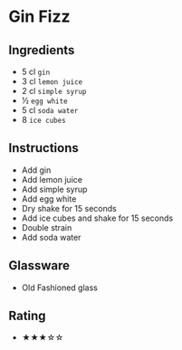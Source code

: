 # Gin Fizz

## Ingredients
- 5 cl `gin`
- 3 cl `lemon juice`
- 2 cl `simple syrup`
- ½ `egg white`
- 5 cl `soda water`
- 8 `ice cubes`

## Instructions
- Add gin
- Add lemon juice
- Add simple syrup
- Add egg white
- Dry shake for 15 seconds
- Add ice cubes and shake for 15 seconds
- Double strain
- Add soda water

## Glassware
- Old Fashioned glass

## Rating
- ★★★☆☆